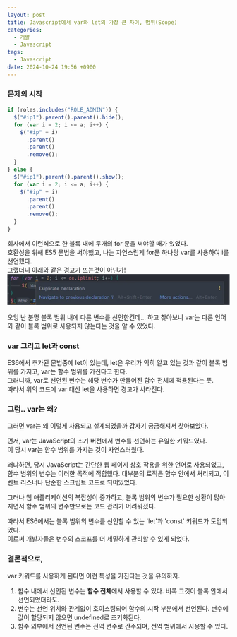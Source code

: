 ```yaml
---
layout: post
title: Javascript에서 var와 let의 가장 큰 차이, 범위(Scope)
categories:
  - 개발
  - Javascript
tags:
  - Javascript
date: 2024-10-24 19:56 +0900
---
```


### 문제의 시작

```javascript
if (roles.includes("ROLE_ADMIN")) {
  $("#ip1").parent().parent().hide();
  for (var i = 2; i <= a; i++) {
    $("#ip" + i)
      .parent()
      .parent()
      .remove();
  }
} else {
  $("#ip1").parent().parent().show();
  for (var i = 2; i <= a; i++) {
    $("#ip" + i)
      .parent()
      .parent()
      .remove();
  }
}
```

회사에서 이런식으로 한 블록 내에 두개의 for 문을 써야할 때가 있었다.  
호환성을 위해 ES5 문법을 써야했고, 나는 자연스럽게 for문 하나당 var를 사용하여 i를 선언했다.  
그랬더니 아래와 같은 경고가 뜨는것이 아닌가!
![picture 0](/assets/img/posts/15e3eadd1099251d33877e10f4f54abbe1281aed85be4749261c155cb41f9f93.png)

오잉 난 분명 블록 범위 내에 다른 변수를 선언한건데… 하고 찾아보니 var는 다른 언어와 같이 블록 범위로 사용되지 않는다는 것을 알 수 있었다.

### var 그리고 let과 const

ES6에서 추가된 문법중에 let이 있는데, let은 우리가 익히 알고 있는 것과 같이 블록 범위를 가지고, var는 함수 범위를 가진다고 한다.  
그러니까, var로 선언된 변수는 해당 변수가 만들어진 함수 전체에 적용된다는 뜻.  
따라서 위의 코드에 var 대신 let을 사용하면 경고가 사라진다.

### 그럼.. var는 왜?

그러면 var는 왜 이렇게 사용되고 설계되었을까 갑자기 궁금해져서 찾아보았다.

먼저, var는 JavaScript의 초기 버전에서 변수를 선언하는 유일한 키워드였다.  
이 당시 var는 함수 범위를 가지는 것이 자연스러웠다.

왜냐하면, 당시 JavaScript는 간단한 웹 페이지 상호 작용을 위한 언어로 사용되었고, 함수 범위의 변수는 이러한 목적에 적합했다. 대부분의 로직은 함수 안에서 처리되고, 이벤트 리스너나 단순한 스크립트 코드로 되어있었다.

그러나 웹 애플리케이션의 복잡성이 증가하고, 블록 범위의 변수가 필요한 상황이 많아지면서 함수 범위의 변수만으로는 코드 관리가 어려워졌다.

따라서 ES6에서는 블록 범위의 변수를 선언할 수 있는 'let'과 'const' 키워드가 도입되었다.  
이로써 개발자들은 변수의 스코프를 더 세밀하게 관리할 수 있게 되었다.

### 결론적으로,

var 키워드를 사용하게 된다면 이런 특성을 가진다는 것을 유의하자.

1. 함수 내에서 선언된 변수는 **함수 전체**에서 사용할 수 있다. 비록 그것이 블록 안에서 선언되었더라도.
2. 변수는 선언 위치와 관계없이 호이스팅되어 함수의 시작 부분에서 선언된다. 변수에 값이 할당되지 않으면 undefined로 초기화된다.
3. 함수 외부에서 선언된 변수는 전역 변수로 간주되며, 전역 범위에서 사용할 수 있다.

